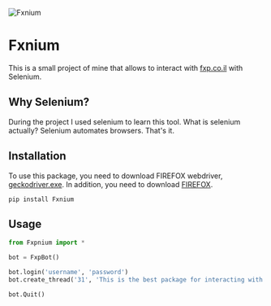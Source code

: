 ![Fxnium](https://i.imgur.com/1R8mlmt.png)

# Fxnium
This is a small project of mine that allows to interact with [fxp.co.il](https://www.fxp.co.il) with Selenium.

## Why Selenium?
During the project I used selenium to learn this tool.
What is selenium actually? Selenium automates browsers. That's it.

## Installation
To use this package, you need to download FIREFOX webdriver, [geckodriver.exe](https://github.com/mozilla/geckodriver/releases).
In addition, you need to download [FIREFOX](https://www.mozilla.org/en-US/firefox/new/).
```
pip install Fxnium
```
## Usage
```python
from Fxpnium import *

bot = FxpBot()

bot.login('username', 'password')
bot.create_thread('31', 'This is the best package for interacting with FXP!', 'Check this out!', 'פרסום|')

bot.Quit()
```